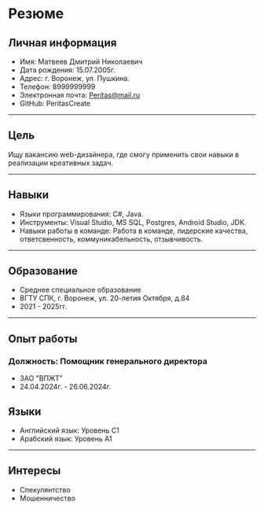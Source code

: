# Резюме

## Личная информация
- Имя: Матвеев Дмитрий Николаевич
- Дата рождения: 15.07.2005г.
- Адрес: г. Воронеж, ул. Пушкина. 
- Телефон: 8999999999
- Электронная почта: Peritas@mail.ru
- GitHub: PeritasCreate
  
---

## Цель
Ищу вакансию web-дизайнера, где смогу применить свои навыки в реализации креативных задач.

---

## Навыки
- Языки программирования: C#, Java.
- Инструменты: Visual Studio, MS SQL, Postgres, Android Studio, JDK.
- Навыки работы в команде: Работа в команде, лидерские качества, ответсвенность, коммуникабельность, отзывчивость.

---

## Образование
- Среднее специальное образование
- ВГТУ СПК, г. Воронеж, ул. 20-летия Октября, д.84 
- 2021 - 2025гг.

---

## Опыт работы
### Должность: Помощник генерального директора
- ЗАО "ВПЖТ"
- 24.04.2024г. - 26.06.2024г.

## Языки
- Английский язык: Уровень C1 
- Арабский язык: Уровень А1 

---

## Интересы
- Спекулянтство
- Мошенничество  
